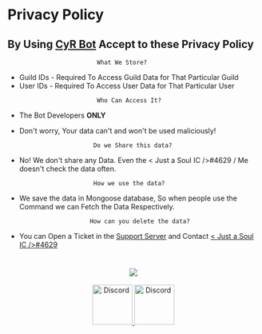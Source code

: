 # Privacy Policy

## By Using [CyR Bot](https://dsc.gg/cyr-nortex) Accept to these Privacy Policy

```
                         What We Store?
```

- Guild IDs - Required To Access Guild Data for That Particular Guild
- User IDs - Required To Access User Data for That Particular User

```
                         Who Can Access It?
```
- The Bot Developers **ONLY**

- Don't worry, Your data can't and won't be used maliciously!

```
                        Do we Share this data?
```
- No! We don't share any Data. Even the < Just a Soul IC />#4629 / Me doesn't check the data often.

```
                        How we use the data?
```
- We save the data in Mongoose database, So when people use the Command we can Fetch the Data Respectively.

```
                       How can you delete the data?
```
- You can Open a Ticket in the [Support Server](https://dsc.gg/nortex-dev) and Contact [< Just a Soul IC />#4629](https://discord.com/users/978601368950542397)

#

<div align="center">
<a href="https://dsc.gg/nortex-dev"><img src="https://media.discordapp.net/attachments/1060459622374313984/1062597407986167828/image.png"/></a>
<br></br>

<a href="https://dsc.gg/nortex-dev">
    <img src="https://user-images.githubusercontent.com/59381835/92191514-d649ad80-ee18-11ea-9bc4-e95c7a122a99.png" alt="Discord" width="80"/>
  </a>
  <a href="https://youtube.com/@XydroDevelopment">
    <img src="https://user-images.githubusercontent.com/59381835/92191346-676c5480-ee18-11ea-8240-e416eb1a5b5d.png" alt="Discord" width="80"/>
  </a>
  </div>
